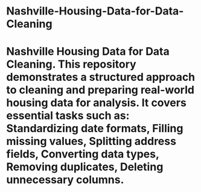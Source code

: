 # Nashville-Housing-Data-for-Data-Cleaning
# Nashville Housing Data for Data Cleaning. This repository demonstrates a structured approach to cleaning and preparing real-world housing data for analysis. It covers essential tasks such as:  Standardizing date formats, Filling missing values, Splitting address fields, Converting data types, Removing duplicates, Deleting unnecessary columns.
